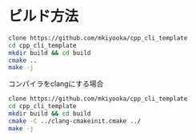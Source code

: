 # ビルド方法

``` sh
clone https://github.com/mkiyooka/cpp_cli_template
cd cpp_cli_template
mkdir build && cd build
cmake ..
make -j
```

コンパイラをclangにする場合

``` sh
clone https://github.com/mkiyooka/cpp_cli_template
cd cpp_cli_template
mkdir build && cd build
cmake -C ../clang-cmakeinit.cmake ../
make -j
```
